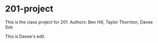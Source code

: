 # 201-project

This is the class project for 201.
Authors: Ben Hill, Taylor Thornton, Davee Sok

This is Davee's edit. 
